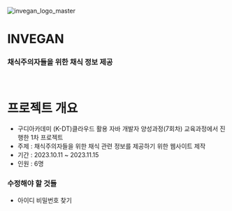 
![invegan_logo_master](https://github.com/Jooscom/Invegan/assets/136825137/df1ba5a0-e882-460c-92cb-356478c50cc0)

# INVEGAN
### 채식주의자들을 위한 채식 정보 제공
<br/>

# 프로젝트 개요
- 구디아카데미 (K-DT)클라우드 활용 자바 개발자 양성과정(7회차) 교육과정에서 진행한 1차 프로젝트<br/>
- 주제 : 채식주의자들을 위한 채식 관련 정보를 제공하기 위한 웹사이트 제작
- 기간 : 2023.10.11 ~ 2023.11.15
- 인원 : 6명

### 수정해야 할 것들
- 아이디 비밀번호 찾기






